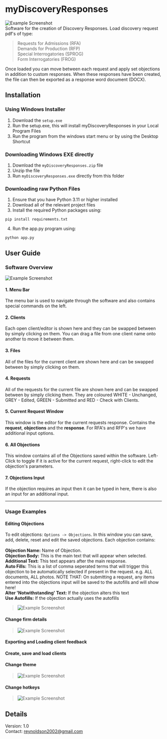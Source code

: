 # myDiscoveryResponses
![Example Screenshot](./TITLE_IMAGE.PNG)
<br />
Software for the creation of Discovery Responses. Load discovery request pdf's of type:
> Requests for Admissions (RFA)
> <br />
> Demands for Production (RFP)
> <br />
> Special Interrogatories (SPROG)
> <br />
> Form Interrogatories (FROG)

Once loaded you can move between each request and apply set objections in addition to custom responses. When these responses have been created, the file can then be exported as a response word document (DOCX).
## Installation
### Using Windows Installer
1. Download the ```setup.exe```
2. Run the setup.exe, this will install myDiscoveryResponses in your Local Program Files
3. Run the program from the windows start menu or by using the Desktop Shortcut

### Downloading Windows EXE directly
1. Download the ```myDiscoveryResponses.zip``` file
2. Unzip the file
3. Run ```myDiscoveryResponses.exe``` directly from this folder

### Downloading raw Python Files
1. Ensure that you have Python 3.11 or higher installed
2. Download all of the relevant project files
3. Install the required Python packages using:
```
pip install requirements.txt
```
4. Run the app.py program using:
```
python app.py
```

## User Guide
### Software Overview
![Example Screenshot](./USER_GUIDE_IMAGE.png)
#### 1. Menu Bar
The menu bar is used to navigate through the software and also contains special commands on the left.

#### 2. Clients
Each open client/editor is shown here and they can be swapped between by simply clicking on them. You can drag a file from one client name onto another to move it between them.

#### 3. Files
All of the files for the current client are shown here and can be swapped between by simply clicking on them.

#### 4. Requests
All of the requests for the current file are shown here and can be swapped between by simply clicking them. They are coloured WHITE - Unchanged, GREY - Edited, GREEN - Submitted and RED - Check with Clients.

#### 5. Current Request Window
This window is the editor for the current requests response. Contains the **request**, **objections** and the **response**. For RFA's and RFP's we have additional input options.

#### 6. All Objections
This window contains all of the Objections saved within the software. Left-Click to toggle if it is active for the current request, right-click to edit the objection's parameters.

#### 7. Objections Input
If the objection requires an input then it can be typed in here, there is also an input for an additional input.

---
### Usage Examples

#### Editing Objections
To edit objections: ```Options -> Objections```. In this window you can save, add, delete, reset and edit the saved objections. Each objection contains:
<br /><br />
**Objection Name:** Name of Objection.
<br />
**Objection Body:** This is the main text that will appear when selected.
<br />
**Additional Text:** This text appears after the main response.
<br />
**Auto Fills:** This is a list of comma seperated terms that will trigger this objection to be automatically selected if present in the request. e.g. ALL documents, ALL photos. NOTE THAT: On submitting a request, any items entered into the objections input will be saved to the autofills and will show here!
<br />
**Alter 'Notwithstanding' Text:** If the objection alters this text
<br />
**Use Autofills:** If the objection actually uses the autofills
> ![Example Screenshot](./OBJECTIONS_IMAGE.PNG)

#### Change firm details
> ![Example Screenshot](./FIRM_IMAGE.PNG)

#### Exporting and Loading client feedback


#### Create, save and load clients


#### Change theme
> ![Example Screenshot](./THEME_IMAGE.PNG)

#### Change hotkeys
> ![Example Screenshot](./HOTKEYS_IMAGE.PNG)

## Details
Version: 1.0
<br />
Contact: reynoldson2002@gmail.com
